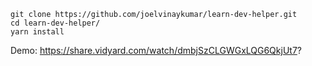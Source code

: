```
git clone https://github.com/joelvinaykumar/learn-dev-helper.git
cd learn-dev-helper/
yarn install
```

Demo: https://share.vidyard.com/watch/dmbjSzCLGWGxLQG6QkjUt7?